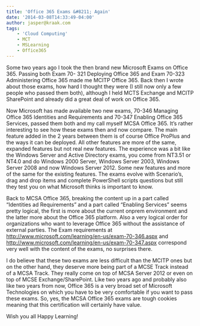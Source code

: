 ```yaml
---
title: 'Office 365 Exams &#8211; Again'
date: '2014-03-08T14:33:49-04:00'
author: jasper@kraak.com
tags:
    - 'Cloud Computing'
    - MCT
    - MSLearning
    - Office365
---
```


Some two years ago I took the then brand new Microsoft Exams on Office 365. Passing both Exam 70- 321 Deploying Office 365 and Exam 70-323 Administering Office 365 made me MCITP Office 365. Back then I wrote about those exams, how hard I thought they were (I still now only a few people who passed them both), although I held MCTS Exchange and MCITP SharePoint and already did a great deal of work on Office 365.

Now Microsoft has made available two new exams, 70-346 Managing Office 365 Identities and Requirements and 70-347 Enabling Office 365 Services, passed them both and my call myself MCSA Office 365. It’s rather interesting to see how these exams then and now compare. The main feature added in the 2 years between them is of course Office ProPlus and the ways it can be deployed. All other features are more of the same, expanded features but not real new features. The experience was a bit like the Windows Server and Active Directory exams, you come from NT3.51 or NT4.0 and do Windows 2000 Server, Windows Server 2003, Windows Server 2008 and now Windows Server 2012. Some new features and more of the same for the existing features. The exams evolve with Scenario’s, drag and drop items and complete PowerShell scripts questions but still they test you on what Microsoft thinks is important to know.

Back to MCSA Office 365, breaking the content up in a part called “Identities ad Requirements” and a part called “Enabling Services” seems pretty logical, the first is more about the current onprem environment and the latter more about the Office 365 platform. Also a very logical order for organizations who want to leverage Office 365 without the assistance of external parties. The Exam requirements at <http://www.microsoft.com/learning/en-us/exam-70-346.aspx> and <http://www.microsoft.com/learning/en-us/exam-70-347.aspx> correspond very well with the content of the exams, no surprises there.

I do believe that these two exams are less difficult than the MCITP ones but on the other hand, they deserve more being part of a MCSE Track instead of a MCSA Track. They really come on top of MCSA Server 2012 or even on top of MCSE Exchange/SharePoint. Like two years ago and probably also like two years from now, Office 365 is a very broad set of Microsoft Technologies on which you have to be very comfortable if you want to pass these exams. So, yes, the MCSA Office 365 exams are tough cookies meaning that this certification will certainly have value.

Wish you all Happy Learning!
